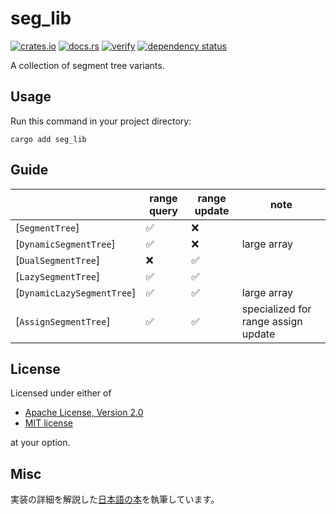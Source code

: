 # seg_lib

[![crates.io](https://img.shields.io/crates/v/seg_lib.svg)](https://crates.io/crates/seg_lib)
[![docs.rs](https://docs.rs/seg_lib/badge.svg)](https://docs.rs/seg_lib)
[![verify](https://github.com/qdot3/seg_lib/workflows/verify/badge.svg)](https://github.com/qdot3/seg_lib/actions)
[![dependency status](https://deps.rs/repo/github/qdot3/seg_lib/status.svg)](https://deps.rs/repo/github/qdot3/seg_lib/)

A collection of segment tree variants.

## Usage

Run this command in your project directory:

```text
cargo add seg_lib
```

## Guide

|                            | range query | range update | note                                |
| -------------------------- | ----------- | ------------ | ----------------------------------- |
| [`SegmentTree`]            | ✅           | ❌            |                                     |
| [`DynamicSegmentTree`]     | ✅           | ❌            | large array                         |
| [`DualSegmentTree`]        | ❌           | ✅            |                                     |
| [`LazySegmentTree`]        | ✅           | ✅            |                                     |
| [`DynamicLazySegmentTree`] | ✅           | ✅            | large array                         |
| [`AssignSegmentTree`]      | ✅           | ✅            | specialized for range assign update |

## License

Licensed under either of

 * [Apache License, Version 2.0](http://www.apache.org/licenses/LICENSE-2.0)
 * [MIT license](http://opensource.org/licenses/MIT)

at your option.

## Misc

実装の詳細を解説した[日本語の本](https://qdot3.github.io/seg_lib)を執筆しています。
